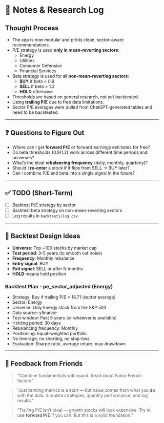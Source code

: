 # 🧠 Notes & Research Log

## Thought Process

- The app is now modular and prints clean, sector-aware recommendations.
- P/E strategy is used **only in mean-reverting sectors**:
  - Energy
  - Utilities
  - Consumer Defensive
  - Financial Services
- Beta strategy is used for all **non-mean-reverting sectors**:
  - **BUY** if beta < 0.9
  - **SELL** if beta > 1.2
  - **HOLD** otherwise
- Thresholds are based on general research, not yet backtested.
- Using **trailing P/E** due to free data limitations.
- Sector P/E averages were pulled from ChatGPT-generated tables and need to be backtested.

---

## ❓ Questions to Figure Out

- Where can I get **forward P/E** or forward earnings estimates for free?
- Do beta thresholds (0.9/1.2) work across different time periods and universes?
- What’s the ideal **rebalancing frequency** (daily, monthly, quarterly)?
- Should I **re-enter** a stock if it flips from SELL → BUY later?
- Can I combine P/E and beta into a single signal in the future?

---

## ✅ TODO (Short-Term)

- [ ] Backtest P/E strategy by sector
- [ ] Backtest beta strategy on non-mean-reverting sectors
- [ ] Log results in `backtests/log.csv`

---

## 🧪 Backtest Design Ideas

- **Universe**: Top ~100 stocks by market cap
- **Test period**: 3–5 years (to smooth out noise)
- **Frequency**: Monthly rebalance
- **Entry signal**: BUY
- **Exit signal**: SELL or after N months
- **HOLD** means hold position

### Backtest Plan - pe_sector_adjusted (Energy)

- Strategy: Buy if trailing P/E < 16.71 (sector average)
- Sector: Energy
- Universe: Only Energy stock from the S&P 500
- Data source: yfinance
- Test window: Past 5 years (or whatever is available)
- Holding period: 30 days
- Rebalancing frequency: Monthly
- Positioning: Equal-weighted portfolio
- No leverage, no shorting, no stop-loss
- Evaluation: Sharpe ratio, average return, max drawdown

---

## 📣 Feedback from Friends

> "Combine fundamentals with quant. Read about Fama-French factors"

> “Just printing metrics is a start — but value comes from what you **do** with the data. Simulate strategies, quantify performance, and log results.”

> “Trailing P/E isn’t ideal — growth stocks will look expensive. Try to use **forward P/E** if you can. But this is a solid foundation.”